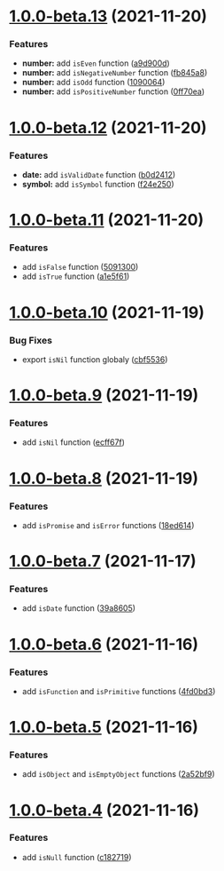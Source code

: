 # [1.0.0-beta.13](https://github.com/TomokiMiyauci/isx/compare/v1.0.0-beta.12...v1.0.0-beta.13) (2021-11-20)


### Features

* **number:** add `isEven` function ([a9d900d](https://github.com/TomokiMiyauci/isx/commit/a9d900d4967826101a5b3a2ac83e7876b0d2d67d))
* **number:** add `isNegativeNumber` function ([fb845a8](https://github.com/TomokiMiyauci/isx/commit/fb845a84f781fc86368c6dc8aef5bfccdb271044))
* **number:** add `isOdd` function ([1090064](https://github.com/TomokiMiyauci/isx/commit/1090064c91dc1e79a146513498203f954de6bc9a))
* **number:** add `isPositiveNumber` function ([0ff70ea](https://github.com/TomokiMiyauci/isx/commit/0ff70eaf63b514eeb19fe70cc9a48468a5b1e8af))

# [1.0.0-beta.12](https://github.com/TomokiMiyauci/isx/compare/v1.0.0-beta.11...v1.0.0-beta.12) (2021-11-20)


### Features

* **date:** add `isValidDate` function ([b0d2412](https://github.com/TomokiMiyauci/isx/commit/b0d24126517c9ba871eb9435d88cd7079b5f3bdf))
* **symbol:** add `isSymbol` function ([f24e250](https://github.com/TomokiMiyauci/isx/commit/f24e2505354297a909988b35cc6e202447c4a945))

# [1.0.0-beta.11](https://github.com/TomokiMiyauci/isx/compare/v1.0.0-beta.10...v1.0.0-beta.11) (2021-11-20)


### Features

* add `isFalse` function ([5091300](https://github.com/TomokiMiyauci/isx/commit/50913007daef76fb0791d3adfb6a3d9c27ceb280))
* add `isTrue` function ([a1e5f61](https://github.com/TomokiMiyauci/isx/commit/a1e5f6113c4dd099c09c4b5437194d8b65fdf3f7))

# [1.0.0-beta.10](https://github.com/TomokiMiyauci/isx/compare/v1.0.0-beta.9...v1.0.0-beta.10) (2021-11-19)


### Bug Fixes

* export `isNil` function globaly ([cbf5536](https://github.com/TomokiMiyauci/isx/commit/cbf5536ccae85ac0188bdd31630231ee5da1b9b0))

# [1.0.0-beta.9](https://github.com/TomokiMiyauci/isx/compare/v1.0.0-beta.8...v1.0.0-beta.9) (2021-11-19)


### Features

* add `isNil` function ([ecff67f](https://github.com/TomokiMiyauci/isx/commit/ecff67f10c21dd85a33bfe9430177f881b308501))

# [1.0.0-beta.8](https://github.com/TomokiMiyauci/isx/compare/v1.0.0-beta.7...v1.0.0-beta.8) (2021-11-19)


### Features

* add `isPromise` and `isError` functions ([18ed614](https://github.com/TomokiMiyauci/isx/commit/18ed6145b14d46475dd9b608da0af32bdd0f6504))

# [1.0.0-beta.7](https://github.com/TomokiMiyauci/isx/compare/v1.0.0-beta.6...v1.0.0-beta.7) (2021-11-17)


### Features

* add `isDate` function ([39a8605](https://github.com/TomokiMiyauci/isx/commit/39a8605062b9da9e9ead5f529a9d6805cf7b2f38))

# [1.0.0-beta.6](https://github.com/TomokiMiyauci/isx/compare/v1.0.0-beta.5...v1.0.0-beta.6) (2021-11-16)


### Features

* add `isFunction` and `isPrimitive` functions ([4fd0bd3](https://github.com/TomokiMiyauci/isx/commit/4fd0bd30c4487f4163fed8791f76fab81eeb1eea))

# [1.0.0-beta.5](https://github.com/TomokiMiyauci/isx/compare/v1.0.0-beta.4...v1.0.0-beta.5) (2021-11-16)


### Features

* add `isObject` and `isEmptyObject` functions ([2a52bf9](https://github.com/TomokiMiyauci/isx/commit/2a52bf9c2f4c503ec5fafc7c63d05127f0867a76))

# [1.0.0-beta.4](https://github.com/TomokiMiyauci/isx/compare/v1.0.0-beta.3...v1.0.0-beta.4) (2021-11-16)


### Features

* add `isNull` function ([c182719](https://github.com/TomokiMiyauci/isx/commit/c182719c0c1b3dec87bfc66116f45b207bca8387))
